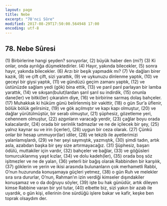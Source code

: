 ```yaml
---
layout: page
title: Nebe
excerpt: "78'nci Sûre"
modified: 2017-08-29T17:50:00.564948 17:00
encoding: utf-8
---
```


## 78. Nebe Sûresi

(1) Birbirlerine hangi şeyden? soruyorlar,
(2) büyük haber den (mi?)
(3) Ki onlar, onda ayrılığa düşmektedirler.
(4) Hayır, yakında bilecekler,
(5) sonra hayır, yakında bilecekler.
(6) Arzı bir beşik yapmadık mı?
(7) Ve dağları birer kazık,
(8) ve çift çift, sizi yarattık, 
(9) ve uykunuzu dinlenme yaptık, 
(10) ve geceyi bir giysi yaptık, 
(11) ve gündüzü geçim zamanı yaptık, 
(12) ve üstünüzde sağlam yedi (gök) bina ettik,
(13) ve parıl parıl parlayan bir lamba yarattık, 
(14) ve sıkışan(bulut)lardan şarıl şarıl su indirdik,
(15) onunla dane(ler) ve bitki(ler) çıkaralım diye, 
(16) ve birbirine sarmaş dolaş bahçeler. 
(17) Muhakkak ki hüküm günü belirlenmiş bir vakittir,
(18) o gün Sur’a üflenir, bölük bölük gelirsiniz,
(19) ve gök açılmıştır ve kapı kapı olmuştur, 
(20) ve dağlar yürütülmüştür, bir serab olmuştur,
(21) şüphesiz, gözetleme yeri, cehennem olmuştur,
(22) azgınların varacağı yerdir, 
(23) çağlar boyu orada kalacalardır,
(24) orada bir serinlik tadmazlar ve ne de içilecek bir şey,
(25) yalnız kaynar su ve irin (içerler),
(26) uygun bir ceza olarak.
(27) Çünkü onlar bir hesap ummuyor(lar) idiler,
(28) ve tekzib ile ayetlerimizi yalanlamışlardı, 
(29) ve her şeyi saymıştık, yazmıştık,
(30) şimdi tadın, artık asla, azabdan başka bir şey size artırmayacağız.
(31) Şüphesiz, başarı ödülü, muttakiler için vardır,
(32) bahçeler ve bağlar,
(33) ve göğüsleri tomurcuklanmış yaşıt kızlar,
(34) ve dolu kadeh(ler),
(35) orada boş söz işitmezler ve ne de yalan,
(36) yeterli bir bağış olarak Rabbinden bir karşılık,
(37) göklerin ve yerin ve ikisi arasında bulunanların çok merhametli Rabbi, O’nun huzurunda konuşamaya güçleri yetmez,
(38) o gün Ruh ve melekler sıra sıra dururlar, O’nun, Rahman’ın izin verdiği kimseler dışındakiler konuşamaz ve o da doğruyu söyler, 
(39) işte bu hak günüdür, artık dileyen kimse Rabbine varan bir yol tutar,
(40) elbette biz, sizi yakın bir azab ile uyardık, o gün kişi, ellerinin öne sürdüğü işlere bakar ve kafir, keşke ben toprak olsaydım der.
